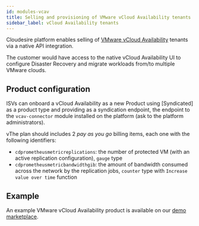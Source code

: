 ```yaml
---
id: modules-vcav
title: Selling and provisioning of VMware vCloud Availability tenants
sidebar_label: vCloud Availability tenants
---
```


Cloudesire platform enables selling of [VMware vCloud Availability] tenants via a
native API integration.

The customer would have access to the native vCloud Availability UI to configure
Disaster Recovery and migrate workloads from/to multiple VMware clouds.

## Product configuration

ISVs can onboard a vCloud Availability as a new Product using [Syndicated] as a
product type and providing as a syndication endpoint, the endpoint to the
`vcav-connector` module installed on the platform (ask to the platform
administrators).

vThe plan should includes 2 _pay as you go_ billing items, each one with the
following identifiers:

* `cdprometheusmetricreplications`: the number of protected VM (with an active
  replication configuration), `gauge` type
* `cdprometheusmetricbandwidthgib`: the amount of bandwidth consumed across the
  network by the replication jobs, `counter` type with `Increase value over
  time` function

## Example

An example VMware vCloud Availability product is available on our [demo
marketplace].

[VMware vCloud Availability]: https://docs.vmware.com/en/VMware-Cloud-Director-Availability/index.html
[demo marketplace]: https://demo-mcp.cloudeng.it/192805/data/availability-protect
